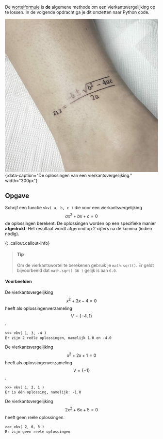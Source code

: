 De <a href='https://nl.wikipedia.org/wiki/Wortelformule' target='_blanc'>wortelformule</a> is **de** algemene methode om een vierkantsvergelijking op te lossen. In de volgende opdracht ga je dit omzetten naar Python code.

![wortelformule](media/tattoo.jpeg "De wortelformule"){:data-caption="De oplossingen van een vierkantsvergelijking." width="300px"}

## Opgave

Schrijf een functie `vkv( a, b, c )` die voor een vierkantsvergelijking $$ax^2+bx+c=0$$ de oplossingen berekent. De oplossingen worden op een specifieke manier **afgedrukt**. Het resultaat wordt afgerond op 2 cijfers na de komma (indien nodig).

{: .callout.callout-info}
> #### Tip
> Om de vierkantswortel te berekenen gebruik je `math.sqrt()`. Er geldt bijvoorbeeld dat `math.sqrt( 36 )` gelijk is aan `6.0`.

#### Voorbeelden
De vierkantsvergelijking $$x^2+3x-4 = 0$$ heeft als oplossingenverzameling $$V = \{-4, 1\}$$.
```
>>> vkv( 1, 3, -4 ) 
Er zijn 2 reële oplossingen, namelijk 1.0 en -4.0
```

De vierkantsvergelijking $$x^2+2x+1 = 0$$ heeft als oplossingenverzameling $$V = \{-1\}$$.
```
>>> vkv( 1, 2, 1 ) 
Er is één oplossing, namelijk: -1.0
```

De vierkantsvergelijking $$2x^2+6x+5 = 0$$ heeft geen reële oplossingen.
```
>>> vkv( 2, 6, 5 ) 
Er zijn geen reële oplossingen
```